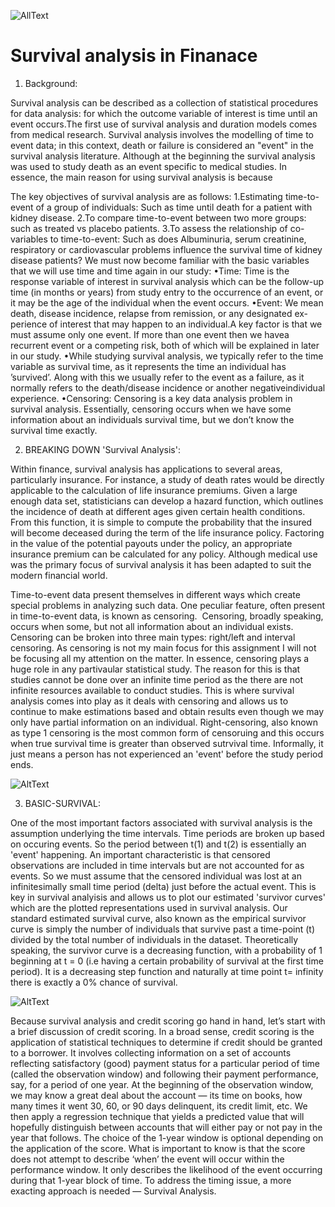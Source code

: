 ![AllText](https://github.com/ULStats/MA4128Assessment-2018/blob/master/Finance.jpg)

Survival analysis in Finanace
===================================
1) Background:

Survival analysis can be described as a collection of statistical procedures for data analysis:  for which the outcome variable of interest is time until an event occurs.The first use of survival analysis and duration models comes from medical research.
Survival analysis involves the modelling of time to event data; in this context, death or failure
is considered an "event" in the survival analysis literature. Although at the beginning the
survival analysis was used to study death as an event specific to medical studies.
In essence, the main reason for using survival analysis is because 

The key objectives of survival analysis are as follows:
1.Estimating time-to-event of a group of individuals:
Such as time until death for a patient with kidney disease.
2.To compare time-to-event between two more groups:
such as treated vs placebo patients.
3.To assess the relationship of co-variables to time-to-event:
Such as does Albuminuria, serum creatinine, respiratory or cardiovascular problems influence the survival time of kidney disease patients? We must now become familiar with the basic variables that we will use time and time again in our study:
•Time:
Time is the response variable of interest in survival analysis which can be the follow-up time (in months or years) from study entry to the occurrence of an event, or it may be the age of the individual when the event occurs.
•Event:
We mean death, disease incidence, relapse from remission, or any designated ex-perience of interest that may happen to an individual.A key factor is that we must assume only one event.  If more than one event then we havea recurrent event or a competing risk, both of which will be explained in later in our study.
•While studying survival analysis, we typically refer to the time variable as survival time, as it represents the time an individual has ’survived’.  Along with this we usually refer to the event as a failure, as it normally refers to the death/disease incidence or another negativeindividual experience.
•Censoring:
Censoring  is  a  key  data  analysis  problem  in  survival  analysis.   Essentially, censoring occurs when we have some information about an individuals survival time, but we don’t know the survival time exactly.

2) BREAKING DOWN 'Survival Analysis':

Within finance, survival analysis has applications to several areas, particularly insurance. For instance, a study of death rates would be directly applicable to the calculation of life insurance premiums. Given a large enough data set, statisticians can develop a hazard function, which outlines the incidence of death at different ages given certain health conditions. From this function, it is simple to compute the probability that the insured will become deceased during the term of the life insurance policy. Factoring in the value of the potential payouts under the policy, an appropriate insurance premium can be calculated for any policy.
Although medical use was the primary focus of survival analysis it has been adapted to suit the modern financial world.

Time-to-event data present themselves in different ways which create special problems in analyzing
such data. One peculiar feature, often present in time-to-event data, is known as censoring. 
Censoring, broadly speaking, occurs when some, but not all information about an individual exists.
Censoring can be broken into three main types: right/left and interval censoring. As censoring is not my main focus for this assignment 
I will not be focusing all my attention on the matter. In essence, censoring plays a huge role in any partivaular statistical study. The reason for this is that studies cannot be done over an infinite time period as the there are not infinite resources available to conduct studies. This is where survival analysis comes into play as it deals with censoring and allows us to continue to make estimations based and obtain results even though we may only have partial information on an individual. Right-censoring, also known as type 1 censoring is the most common form of censoruing and this occurs when true survival time is greater than observed sutrvival time. Informally, it just means a person has not experienced an 'event' before the study period ends.

![AltText](https://github.com/ULStats/MA4128Assessment-2018/blob/master/Rightcensoring.png)

3) BASIC-SURVIVAL:

One of the most important factors associated with survival analysis is the assumption underlying the time intervals. Time periods are broken up based on occuring events. So the period between t(1) and t(2) is essentially an 'event' happening. An important characteristic is that censored observations are included in time intervals but are not accounted for as events. So we must assume that the censored individual was lost at an infinitesimally small time period (delta) just before the actual event. This is key in survival analyisis and allows us to plot our estimated 'survivor curves' which are the plotted representations used in survival analysis.
Our standard estimated survival curve, also known as the empirical survivor curve is simply the number of individuals that survive past a time-point (t) divided by the total number of individuals in the dataset.
Theoretically speaking, the survivor curve is a decreasing function, with a probability of 1 beginning at t = 0 (i.e having a certain probability of survival at the first time period).
It is a decreasing step function and naturally at time point t= infinity there is exactly a 0% chance of survival.

![AltText](https://github.com/ULStats/MA4128Assessment-2018/blob/master/Rightcensoring.png)

Because survival analysis and credit scoring go hand in hand, let’s start with a brief discussion of credit scoring. In a
broad sense, credit scoring is the application of statistical techniques to determine if credit should be granted to a borrower. It
involves collecting information on a set of accounts reflecting satisfactory (good) payment status for a particular period of
time (called the observation window) and following their payment performance, say, for a period of one year. At the beginning
of the observation window, we may know a great deal about the account — its time on books, how many times it went 30, 60, or
90 days delinquent, its credit limit, etc. We then apply a regression technique that yields a predicted value that will hopefully
distinguish between accounts that will either pay or not pay in the year that follows. The choice of the 1-year window is optional
depending on the application of the score. What is important to know is that the score does not attempt to describe ‘when’ the
event will occur within the performance window. It only describes the likelihood of the event occurring during that 1-year block
of time. To address the timing issue, a more exacting approach is needed — Survival Analysis.
